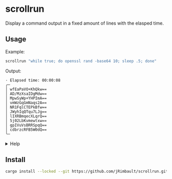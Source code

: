 # scrollrun

Display a command output in a fixed amount of lines with the elasped time.

## Usage

Example:

```sh
scrollrun "while true; do openssl rand -base64 10; sleep .5; done"
```

Output:

```text
· Elapsed time: 00:00:08
╭─
│ wfEaPaVO+KhQkw==
│ AD/MzXsaIDgMdw==
│ MpwSyWp+YHPImA==
│ vmWzGqGmNaqs2A==
│ NR1FqlCTEPkBfw==
│ JWyhIqQTqu7LJg==
│ lIXRBmqecXLqrQ==
│ 5j02LbKvmewtxw==
│ gpIVuVsBRRSpqQ==
│ cdbrzcRFB5W0dQ==
╰─
```

<details>
<summary>Help</summary>


```text
Usage: scrollrun [OPTIONS] <COMMAND>

Run a command and display its output in a scrolling window. Doesn't particularly work well with commands outputing control characters

Arguments:
  <COMMAND>  The command to run. Will be run through a shell.

Options:
  -n, --num-lines <NUM_LINES>  Number of lines to display at a time
  -h, --help                   Print help (see more with '--help')
  -V, --version                Print version

scrollrun 0.1.0 jRimbault <jacques.rimbault@gmail.com>
```

</details>

## Install

```sh
cargo install --locked --git https://github.com/jRimbault/scrollrun.git
```
